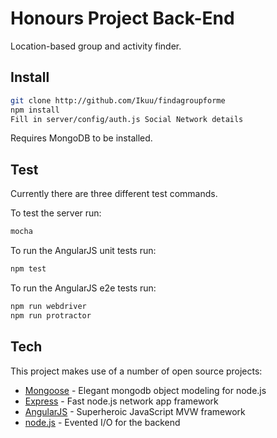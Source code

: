 Honours Project Back-End
=========
Location-based group and activity finder.

Install
-----------
```sh
git clone http://github.com/Ikuu/findagroupforme
npm install
Fill in server/config/auth.js Social Network details
```

Requires MongoDB to be installed.

Test
-----------
Currently there are three different test commands. 

To test the server run:
```sh
mocha
```

To run the AngularJS unit tests run:
```sh
npm test
```

To run the AngularJS e2e tests run:
```sh
npm run webdriver
npm run protractor
```

Tech
-----------
This project makes use of a number of open source projects:

* [Mongoose] - Elegant mongodb object modeling for node.js
* [Express] - Fast node.js network app framework
* [AngularJS] - Superheroic JavaScript MVW framework
* [node.js] - Evented I/O for the backend

[node.js]:http://nodejs.org
[express]:http://expressjs.com
[mongoose]:http://mongoosejs.com/
[AngularJS]:https://angularjs.org/
